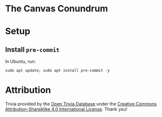 # The Canvas Conundrum
# Setup
## Install `pre-commit`
In Ubuntu, run:
```
sudo apt update; sudo apt install pre-commit -y
```

# Attribution
Trivia provided by the [Open Trivia Database](https://opentdb.com/) under the [Creative Commons Attribution-ShareAlike 4.0 International License](https://creativecommons.org/licenses/by-sa/4.0/). Thank you!
